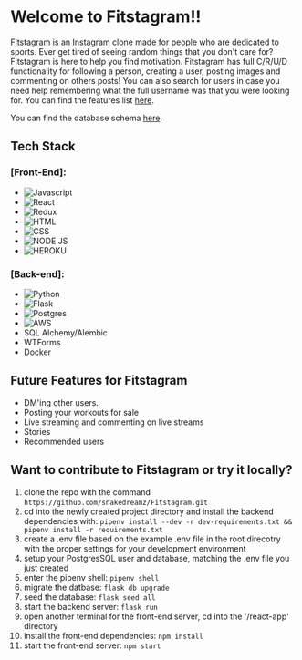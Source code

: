 # Welcome to Fitstagram!!

[Fitstagram](https://fitstagramir.herokuapp.com/) is an [Instagram](https://www.instagram.com/) clone made for people who are dedicated to sports. Ever get tired of seeing random things that you don't care for? Fitstagram is here to help you find motivation. Fitstagram has full C/R/U/D functionality for following a person, creating a user, posting images and commenting on others posts! You can also search for users in case you need help remembering what the full username was that you were looking for. You can find the features list [here](https://github.com/snakedreamz/Fitstagram/wiki/Feature-List).


You can find the database schema [here](https://github.com/snakedreamz/Fitstagram/wiki/Database-Schema).

## Tech Stack
 
 
 ### [Front-End]:
 * ![Javascript](https://img.shields.io/badge/JavaScript-F7DF1E?style=for-the-badge&logo=javascript&logoColor=black)
 * ![React](https://img.shields.io/badge/React-20232A?style=for-the-badge&logo=react&logoColor=61DAFB)
 * ![Redux](https://img.shields.io/badge/Redux-593D88?style=for-the-badge&logo=redux&logoColor=white)
 * ![HTML](https://img.shields.io/badge/HTML-239120?style=for-the-badge&logo=html5&logoColor=white)
 * ![CSS](https://img.shields.io/badge/CSS-239120?&style=for-the-badge&logo=css3&logoColor=white)
 * ![NODE JS](https://img.shields.io/badge/Node.js-43853D?style=for-the-badge&logo=node.js&logoColor=white)
 * ![HEROKU](https://img.shields.io/badge/Heroku-430098?style=for-the-badge&logo=heroku&logoColor=white)

 ### [Back-end]:
 * ![Python](https://img.shields.io/badge/Python-14354C?style=for-the-badge&logo=python&logoColor=white)
 * ![Flask](https://img.shields.io/badge/Flask-000000?style=for-the-badge&logo=flask&logoColor=white)
 * ![Postgres](https://img.shields.io/badge/PostgreSQL-316192?style=for-the-badge&logo=postgresql&logoColor=white)
 * ![AWS](https://img.shields.io/badge/Amazon_AWS-232F3E?style=for-the-badge&logo=amazon-aws&logoColor=white)
 * SQL Alchemy/Alembic
 * WTForms
 * Docker


## Future Features for Fitstagram

* DM'ing other users.
* Posting your workouts for sale
* Live streaming and commenting on live streams
* Stories
* Recommended users


## Want to contribute to Fitstagram or try it locally?

1. clone the repo with the command ```https://github.com/snakedreamz/Fitstagram.git```
2. cd into the newly created project directory and install the backend dependencies with: `pipenv install --dev -r dev-requirements.txt && pipenv install -r requirements.txt`
3. create a .env file based on the example .env file in the root direcotry with the proper settings for your development environment
4. setup your PostgresSQL user and database, matching the .env file you just created 
5. enter the pipenv shell: `pipenv shell`
6. migrate the datbase: `flask db upgrade`
7. seed the database: `flask seed all` 
8. start the backend server: `flask run`
9. open another terminal for the front-end server, cd into the '/react-app' directory
10. install the front-end dependencies: `npm install`
11. start the front-end server: `npm start`
